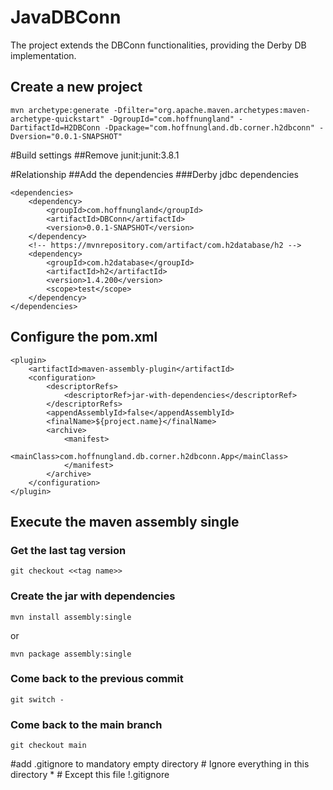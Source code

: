 # JavaDBConn

The project extends the DBConn functionalities, providing the Derby DB implementation.

## Create a new project
	mvn archetype:generate -Dfilter="org.apache.maven.archetypes:maven-archetype-quickstart" -DgroupId="com.hoffnungland" -DartifactId=H2DBConn -Dpackage="com.hoffnungland.db.corner.h2dbconn" -Dversion="0.0.1-SNAPSHOT"
#Build settings
##Remove junit:junit:3.8.1


#Relationship
##Add the dependencies
###Derby jdbc dependencies

	<dependencies>
		<dependency>
			<groupId>com.hoffnungland</groupId>
			<artifactId>DBConn</artifactId>
			<version>0.0.1-SNAPSHOT</version>
		</dependency>
		<!-- https://mvnrepository.com/artifact/com.h2database/h2 -->
		<dependency>
		    <groupId>com.h2database</groupId>
		    <artifactId>h2</artifactId>
		    <version>1.4.200</version>
		    <scope>test</scope>
		</dependency>
	</dependencies>


## Configure the pom.xml

	<plugin>
		<artifactId>maven-assembly-plugin</artifactId>
		<configuration>
			<descriptorRefs>
				<descriptorRef>jar-with-dependencies</descriptorRef>
			</descriptorRefs>
			<appendAssemblyId>false</appendAssemblyId>
			<finalName>${project.name}</finalName>
			<archive>
				<manifest>
					<mainClass>com.hoffnungland.db.corner.h2dbconn.App</mainClass>
				</manifest>
			</archive>
		</configuration>
	</plugin>

## Execute the maven assembly single

### Get the last tag version
	
	git checkout <<tag name>>

### Create the jar with dependencies

	mvn install assembly:single
	
or 

	mvn package assembly:single

### Come back to the previous commit

	git switch -

### Come back to the main branch
	
	git checkout main

#add .gitignore to mandatory empty directory
	# Ignore everything in this directory
	*
	# Except this file
	!.gitignore

